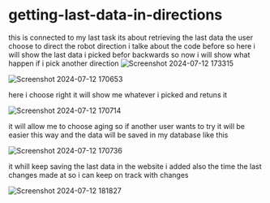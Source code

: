 # getting-last-data-in-directions
this is connected to my last task its about retrieving the last data the user choose to direct the robot direction
i talke about the code before so here i will show the last data i picked befor backwards so now i will show what happen if i pick another direction
![Screenshot 2024-07-12 173315](https://github.com/user-attachments/assets/30787561-4b88-4b97-9e18-e7cdafb41711)

![Screenshot 2024-07-12 170653](https://github.com/user-attachments/assets/103fa656-5fd8-4075-99a7-adb7cb5989b5)

here i choose right it will show me whatever i picked and retuns it 


![Screenshot 2024-07-12 170714](https://github.com/user-attachments/assets/069ca76b-d086-4d1c-b587-05fbb263530f)

it will allow me to choose aging so if another user wants to try it will be easier this way and the data will be saved in my database like this 



![Screenshot 2024-07-12 170736](https://github.com/user-attachments/assets/f820513b-debe-4171-8544-bb537df89911)

it whill keep saving the last data in the website i added also the time the last changes made at so i can keep on track with changes 


![Screenshot 2024-07-12 181827](https://github.com/user-attachments/assets/abd8c24f-1d3e-463d-af8c-a5af5616554c)
